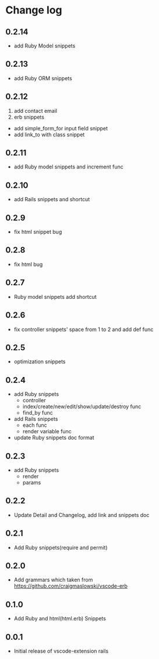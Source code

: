 # Change log
## 0.2.14
- add Ruby Model snippets
## 0.2.13
- add Ruby ORM snippets
## 0.2.12
1. add contact email
2. erb snippets
  - add simple_form_for input field snippet
  - add link_to with class snippet
## 0.2.11
- add Ruby model snippets and increment func
## 0.2.10
- add Rails snippets and shortcut
## 0.2.9
- fix html snippet bug
## 0.2.8
- fix html bug
## 0.2.7
- Ruby model snippets add shortcut
## 0.2.6
- fix controller snippets' space from 1 to 2 and add def func
## 0.2.5
- optimization snippets
## 0.2.4
- add Ruby snippets
  - controller
  - index/create/new/edit/show/update/destroy func
  - find_by func
- add Rails snippets
  - each func
  - render variable func
- update Ruby snippets doc format

## 0.2.3
- add Ruby snippets
  - render
  - params
## 0.2.2
- Update Detail and Changelog, add link and snippets doc
## 0.2.1
- Add Ruby snippets(require and permit)
## 0.2.0
- Add grammars which taken from https://github.com/craigmaslowski/vscode-erb
## 0.1.0
- Add Ruby and html(html.erb) Snippets
## 0.0.1
- Initial release of vscode-extension rails